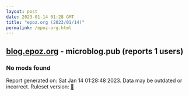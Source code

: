```yaml
---
layout: post
date: 2023-01-14 01:28 GMT
title: "epoz.org (2023/01/14)"
permalink: /epoz-org.html
---
```


## [blog.epoz.org](https://blog.epoz.org) - microblog.pub (reports 1 users)

### No mods found

Report generated on: Sat Jan 14 01:28:48 2023. Data may be outdated or incorrect.
Ruleset version: [🧁](/version-cupcake)
